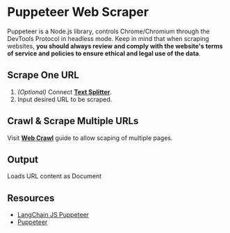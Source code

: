 # Puppeteer Web Scraper

Puppeteer is a Node.js library, controls Chrome/Chromium through the DevTools Protocol in headless mode. Keep in mind that when scraping websites, **you should always review and comply with the website's terms of service and policies to ensure ethical and legal use of the data**.

## Scrape One URL

1.  _(Optional)_ Connect **[Text Splitter](../text-splitters/)**.
2. Input desired URL to be scraped.

## Crawl & Scrape Multiple URLs
Visit **[Web Crawl](../../use-cases/web-crawl.md)** guide to allow scaping of multiple pages.

## Output

Loads URL content as Document

## Resources

* [LangChain JS Puppeteer](https://js.langchain.com/docs/integrations/document_loaders/web_loaders/web_puppeteer)
* [Puppeteer](https://pptr.dev/)
